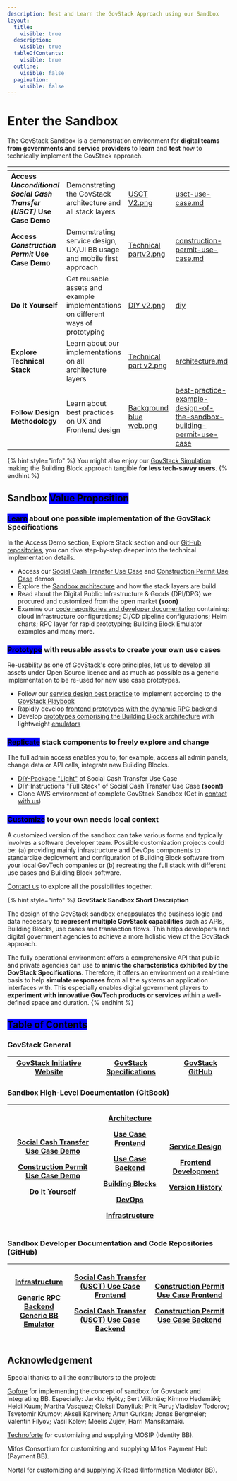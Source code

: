 ```yaml
---
description: Test and Learn the GovStack Approach using our Sandbox
layout:
  title:
    visible: true
  description:
    visible: true
  tableOfContents:
    visible: true
  outline:
    visible: false
  pagination:
    visible: false
---
```


# Enter the Sandbox

The GovStack Sandbox is a demonstration environment for **digital teams from governments and service providers** to **learn** and **test** how to technically implement the GovStack approach.

<table data-view="cards" data-full-width="false"><thead><tr><th></th><th></th><th data-hidden data-card-cover data-type="files"></th><th data-hidden data-card-target data-type="content-ref"></th></tr></thead><tbody><tr><td><strong>Access </strong><em><strong>Unconditional Social Cash Transfer (USCT)</strong></em><strong> Use Case Demo</strong></td><td>Demonstrating the GovStack architecture and all stack layers</td><td><a href=".gitbook/assets/USCT V2.png">USCT V2.png</a></td><td><a href="access-demos/usct-use-case.md">usct-use-case.md</a></td></tr><tr><td><strong>Access </strong><em><strong>Construction Permit</strong></em><strong> Use Case Demo</strong></td><td>Demonstrating service design, UX/UI BB usage and mobile first approach</td><td><a href=".gitbook/assets/Technical partv2.png">Technical partv2.png</a></td><td><a href="access-demos/construction-permit-use-case.md">construction-permit-use-case.md</a></td></tr><tr><td><strong>Do It Yourself</strong></td><td>Get reusable assets and example implementations on different ways of prototyping</td><td><a href=".gitbook/assets/DIY v2.png">DIY v2.png</a></td><td><a href="access-demos/diy/">diy</a></td></tr><tr><td><strong>Explore Technical Stack</strong></td><td>Learn about our implementations on all architecture layers</td><td><a href=".gitbook/assets/Technical part v2.png">Technical part v2.png</a></td><td><a href="explore-stack/architecture.md">architecture.md</a></td></tr><tr><td><strong>Follow Design Methodology</strong></td><td>Learn about best practices on UX and Frontend design</td><td><a href=".gitbook/assets/Background blue web.png">Background blue web.png</a></td><td><a href="follow-methodology/best-practice-example-design-of-the-sandbox-building-permit-use-case/">best-practice-example-design-of-the-sandbox-building-permit-use-case</a></td></tr></tbody></table>

{% hint style="info" %}
You might also enjoy our [GovStack Simulation](https://www.govstack.global/our-offerings/govspecs/simulation/) making the Building Block approach tangible **for less tech-savvy users**.
{% endhint %}

## Sandbox <mark style="background-color:blue;">Value Proposition</mark>

### <mark style="background-color:blue;">Learn</mark> about one possible implementation of the GovStack Specifications

In the Access Demo section, Explore Stack section and our [GitHub repositories](https://github.com/GovStackWorkingGroup?q=sandbox\&type=all\&language=\&sort=), you can dive step-by-step deeper into the technical implementation details.

* Access our [Social Cash Transfer Use Case](access-demos/usct-use-case.md) and [Construction Permit Use Case](access-demos/construction-permit-use-case.md) demos
* Explore the [Sandbox architecture](explore-stack/architecture.md) and how the stack layers are build
* Read about the Digital Public Infrastructure & Goods (DPI/DPG) we procured and customized from the open market **(soon)**
* Examine our [code repositories and developer documentation](./#sandbox-developer-documentation-and-code-repositories-github) containing: cloud infrastructure configurations; CI/CD pipeline configurations; Helm charts; RPC layer for rapid prototyping; Building Block Emulator examples and many more.

### <mark style="background-color:blue;">Prototype</mark> with reusable assets to create your own use cases

Re-usability as one of GovStack's core principles, let us to develop all assets under Open Source licence and as much as possible as a generic implementation to be re-used for new use case prototypes.

* Follow our [service design best practice](follow-methodology/best-practice-example-design-of-the-sandbox-building-permit-use-case/) to implement according to the [GovStack Playbook](https://govstack.gitbook.io/implementation-playbook/)
* Rapidly develop [frontend prototypes with the dynamic RPC backend](access-demos/diy/#prototype-c-uc-frontend-+-rpc-layer)
* Develop [prototypes comprising the Building Block architecture](access-demos/diy/#prototype-d-uc-frontend-+-uc-backend-+-bb-emulators) with lightweight [emulators](explore-stack/building-blocks/emulators.md)

### <mark style="background-color:blue;">Replicate</mark> stack components to freely explore and change

The full admin access enables you to, for example, access all admin panels, change data or API calls, integrate new Building Blocks.

* [DIY-Package "Light"](access-demos/diy/usct-diy-version.md) of Social Cash Transfer Use Case
* DIY-Instructions "Full Stack" of Social Cash Transfer Use Case **(soon!)**
* Clone AWS environment of complete GovStack Sandbox (Get in [contact with us](https://www.govstack.global/about/contact/))

### <mark style="background-color:blue;">Customize</mark> to your own needs local context

A customized version of the sandbox can take various forms and typically involves a software developer team. Possible customization projects could be: (a) providing mainly infrastructure and DevOps components to standardize deployment and configuration of Building Block software from your local GovTech companies or (b) recreating the full stack with different use cases and Building Block software.

[Contact us](https://www.govstack.global/about/contact/) to explore all the possibilities together.

{% hint style="info" %}
**GovStack Sandbox Short Description**

The design of the GovStack sandbox encapsulates the business logic and data necessary to **represent multiple GovStack capabilities** such as APIs, Building Blocks, use cases and transaction flows. This helps developers and digital government agencies to achieve a more holistic view of the GovStack approach.

The fully operational environment offers a comprehensive API that public and private agencies can use to **mimic the characteristics exhibited by the GovStack Specifications**. Therefore, it offers an environment on a real-time basis to help **simulate responses** from all the systems an application interfaces with. This especially enables digital government players to **experiment with innovative GovTech products or services** within a well-defined space and duration.
{% endhint %}

## <mark style="background-color:blue;">Table of Contents</mark>

### GovStack General

| [GovStack Initiative Website](https://www.govstack.global/) | [GovStack Specifications](https://govstack.gitbook.io/specification/) | [GovStack GitHub](https://github.com/GovStackWorkingGroup) |
| ----------------------------------------------------------- | --------------------------------------------------------------------- | ---------------------------------------------------------- |

### Sandbox High-Level Documentation (GitBook)

| <p><a href="access-demos/usct-use-case.md">Social Cash Transfer Use Case Demo</a></p><p><a href="access-demos/construction-permit-use-case.md">Construction Permit Use Case Demo</a></p><p><a href="access-demos/diy/">Do It Yourself</a></p> | <p><a href="explore-stack/architecture.md">Architecture</a></p><p><a href="explore-stack/use-case-frontend.md">Use Case Frontend</a></p><p><a href="explore-stack/use-case-backend.md">Use Case Backend</a></p><p><a href="explore-stack/building-blocks/">Building Blocks</a></p><p><a href="explore-stack/devops.md">DevOps</a></p><p><a href="explore-stack/infrastructure.md">Infrastructure</a></p> | <p><a href="follow-methodology/best-practice-example-design-of-the-sandbox-building-permit-use-case/">Service Design</a></p><p><a href="follow-methodology/frontend-development.md">Frontend Development</a></p><p><a href="https://github.com/GovStackWorkingGroup/sandbox/releases/">Version History</a></p> |
| --------------------------------------------------------------------------------------------------------------------------------------------------------------------------------------------------------------------------------------------- | -------------------------------------------------------------------------------------------------------------------------------------------------------------------------------------------------------------------------------------------------------------------------------------------------------------------------------------------------------------------------------------------------------- | -------------------------------------------------------------------------------------------------------------------------------------------------------------------------------------------------------------------------------------------------------------------------------------------------------------- |

### Sandbox Developer Documentation and Code Repositories (GitHub)

| <p><a href="https://github.com/GovStackWorkingGroup/sandbox-infra">Infrastructure </a></p><p><a href="https://github.com/GovStackWorkingGroup/sandbox-app-rpc-backend">Generic RPC Backend</a><br><a href="https://github.com/GovStackWorkingGroup/sandbox-bb-emulator">Generic BB Emulator</a></p> | <p><a href="https://github.com/GovStackWorkingGroup/sandbox-usecase-usct-frontend">Social Cash Transfer (USCT) Use Case Frontend</a></p><p><a href="https://github.com/GovStackWorkingGroup/sandbox-usecase-usct-backend">Social Cash Transfer (USCT) Use Case Backend</a></p> | <p><a href="https://github.com/GovStackWorkingGroup/sandbox-usecase-bp-frontend">Construction Permit Use Case Frontend</a></p><p><a href="https://github.com/GovStackWorkingGroup/sandbox-usecase-bp-backend">Construction Permit Use Case Backend</a></p> |
| --------------------------------------------------------------------------------------------------------------------------------------------------------------------------------------------------------------------------------------------------------------------------------------------------- | ------------------------------------------------------------------------------------------------------------------------------------------------------------------------------------------------------------------------------------------------------------------------------ | ---------------------------------------------------------------------------------------------------------------------------------------------------------------------------------------------------------------------------------------------------------- |

## Acknowledgement

Special thanks to all the contributors to the project:

[Gofore](https://gofore.com/en/) for implementing the concept of sandbox for Govstack and integrating BB. Especially: Jarkko Hyöty; Bert Viikmäe; Kimmo Hedemäki; Heidi Kuum; Martha Vasquez; Oleksii Danyliuk; Priit Puru; Vladislav Todorov; Tsvetomir Krumov; Akseli Karvinen; Artun Gurkan; Jonas Bergmeier; Valentin Filyov; Vasil Kolev; Meelis Zujev; Harri Mansikamäki.

[Technoforte](https://www.technoforte.co.in/) for customizing and supplying MOSIP (Identity BB).

Mifos Consortium for customizing and supplying Mifos Payment Hub (Payment BB).

Nortal for customizing and supplying X-Road (Information Mediator BB).
